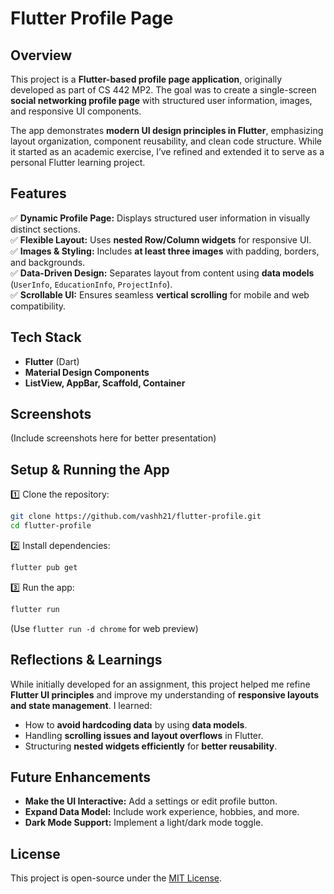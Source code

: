 # **Flutter Profile Page**  

## **Overview**  
This project is a **Flutter-based profile page application**, originally developed as part of CS 442 MP2. The goal was to create a single-screen **social networking profile page** with structured user information, images, and responsive UI components.  

The app demonstrates **modern UI design principles in Flutter**, emphasizing layout organization, component reusability, and clean code structure. While it started as an academic exercise, I’ve refined and extended it to serve as a personal Flutter learning project.  

## **Features**  
✅ **Dynamic Profile Page:** Displays structured user information in visually distinct sections.  
✅ **Flexible Layout:** Uses **nested Row/Column widgets** for responsive UI.  
✅ **Images & Styling:** Includes **at least three images** with padding, borders, and backgrounds.  
✅ **Data-Driven Design:** Separates layout from content using **data models** (`UserInfo`, `EducationInfo`, `ProjectInfo`).  
✅ **Scrollable UI:** Ensures seamless **vertical scrolling** for mobile and web compatibility.  

## **Tech Stack**  
- **Flutter** (Dart)  
- **Material Design Components**  
- **ListView, AppBar, Scaffold, Container**  

## **Screenshots**  
(Include screenshots here for better presentation)  

## **Setup & Running the App**  
1️⃣ Clone the repository:  
```sh
git clone https://github.com/vashh21/flutter-profile.git
cd flutter-profile
```
2️⃣ Install dependencies:  
```sh
flutter pub get
```
3️⃣ Run the app:  
```sh
flutter run
```
(Use `flutter run -d chrome` for web preview)  

## **Reflections & Learnings**  
While initially developed for an assignment, this project helped me refine **Flutter UI principles** and improve my understanding of **responsive layouts and state management**. I learned:  
- How to **avoid hardcoding data** by using **data models**.  
- Handling **scrolling issues and layout overflows** in Flutter.  
- Structuring **nested widgets efficiently** for **better reusability**.  

## **Future Enhancements**  
- **Make the UI Interactive:** Add a settings or edit profile button.  
- **Expand Data Model:** Include work experience, hobbies, and more.  
- **Dark Mode Support:** Implement a light/dark mode toggle.  

## **License**  
This project is open-source under the [MIT License](LICENSE).  
